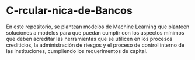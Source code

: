 # C-rcular-nica-de-Bancos
En este repositorio, se plantean modelos de Machine Learning que planteen soluciones a modelos para que puedan cumplir con los aspectos mínimos que deben acreditar las herramientas que se utilicen en los procesos crediticios, la administración de riesgos y el proceso de control interno de las instituciones, cumpliendo los requerimentos de capital.
